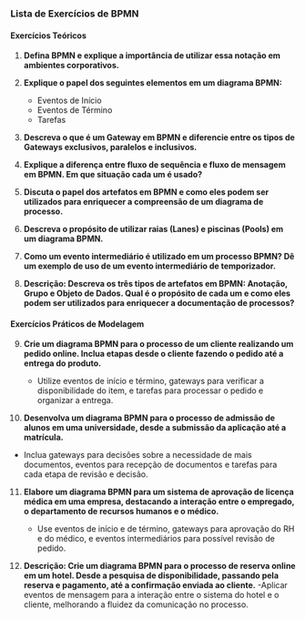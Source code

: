 ### Lista de Exercícios de BPMN

#### Exercícios Teóricos
1. **Defina BPMN e explique a importância de utilizar essa notação em ambientes corporativos.**
   
2. **Explique o papel dos seguintes elementos em um diagrama BPMN:**
   - Eventos de Início
   - Eventos de Término
   - Tarefas

3. **Descreva o que é um Gateway em BPMN e diferencie entre os tipos de Gateways exclusivos, paralelos e inclusivos.**

4. **Explique a diferença entre fluxo de sequência e fluxo de mensagem em BPMN. Em que situação cada um é usado?**

5. **Discuta o papel dos artefatos em BPMN e como eles podem ser utilizados para enriquecer a compreensão de um diagrama de processo.**

6. **Descreva o propósito de utilizar raias (Lanes) e piscinas (Pools) em um diagrama BPMN.**

7. **Como um evento intermediário é utilizado em um processo BPMN? Dê um exemplo de uso de um evento intermediário de temporizador.**

8. **Descrição: Descreva os três tipos de artefatos em BPMN: Anotação, Grupo e Objeto de Dados. Qual é o propósito de cada um e como eles podem ser utilizados para enriquecer a documentação de processos?**

#### Exercícios Práticos de Modelagem
9. **Crie um diagrama BPMN para o processo de um cliente realizando um pedido online. Inclua etapas desde o cliente fazendo o pedido até a entrega do produto.**
   - Utilize eventos de início e término, gateways para verificar a disponibilidade do item, e tarefas para processar o pedido e organizar a entrega.

10. **Desenvolva um diagrama BPMN para o processo de admissão de alunos em uma universidade, desde a submissão da aplicação até a matrícula.**
   - Inclua gateways para decisões sobre a necessidade de mais documentos, eventos para recepção de documentos e tarefas para cada etapa de revisão e decisão.

11. **Elabore um diagrama BPMN para um sistema de aprovação de licença médica em uma empresa, destacando a interação entre o empregado, o departamento de recursos humanos e o médico.**
    - Use eventos de início e de término, gateways para aprovação do RH e do médico, e eventos intermediários para possível revisão de pedido.

12. **Descrição: Crie um diagrama BPMN para o processo de reserva online em um hotel. Desde a pesquisa de disponibilidade, passando pela reserva e pagamento, até a confirmação enviada ao cliente.**
    -Aplicar eventos de mensagem para a interação entre o sistema do hotel e o cliente, melhorando a fluidez da comunicação no processo.
